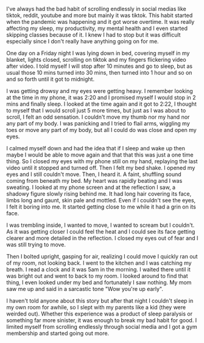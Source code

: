 I've always had the bad habit of scrolling endlessly in social medias like tiktok, reddit, youtube and more but mainly it was tiktok. This habit started when the pandemic was happening and it got worse overtime. It was really affecting my sleep, my productivity, my mental health and I even started skipping classes because of it. I knew I had to stop but it was difficult especially since I don't really have anything going on for me. 

One day on a Friday night I was lying down in bed, covering myself in my blanket,  lights closed, scrolling on tiktok and my fingers flickering video after video. I told myself I will stop after 10 minutes and go to sleep, but as usual those 10 mins turned into 30 mins, then turned into 1 hour and so on and so forth until it got to midnight.

I was getting drowsy and my eyes were getting heavy. I remember looking at the time in my phone, it was 2:20 and I promised myself I would stop in 2 mins and finally sleep. I looked at the time again and it got to 2:22, I thought to myself that I would scroll just 5 more times, but just as I was about to scroll, I felt an odd sensation. I couldn't move my thumb nor my hand nor any part of my body. I was panicking and I tried to flail arms, wiggling my toes or move any part of my body, but all I could do was close and open my eyes.  
  
I calmed myself down and had the idea that if I sleep and wake up then maybe I would be able to move again and that that this was just a one time thing. So I closed my eyes with my phone still on my hand, replaying the last video until it stopped and turned off. Then I felt my bed shake. I opened my eyes and I still couldn't move. Then, I heard it. A faint, shuffling sound coming from beneath my bed. My heart was rapidly beating and I was sweating. I looked at my phone screen and at the reflection I saw, a shadowy figure slowly rising behind me. It had long hair covering its face, limbs long and gaunt, skin pale and mottled. Even if I couldn't see the eyes, I felt it boring into me. It started getting close to me while it had a grin on its face.

I was trembling inside, I wanted to move, I wanted to scream but I couldn't. As it was getting closer I could feel the heat and I could see its face getting clearer and more detailed in the reflection. I closed my eyes out of fear and I was still trying to move.

Then I bolted upright, gasping for air, realizing I could move I quickly ran out of my room, not looking back. I went to the kitchen and I was catching my breath. I read a clock and it was 5am in the morning. I waited there until it was bright out and went to back to my room. I looked around to find that thing, I even looked under my bed and fortunately I saw nothing. My mom saw me up and said in a sarcastic tone "Wow you're up early".  
  
 I haven't told anyone about this story but after that night I couldn't sleep in my own room for awhile, so I slept with my parents like a kid (they were weirded out). Whether this experience was a product of sleep paralysis or something far more sinister, it was enough to break my bad habit for good. I limited myself from scrolling endlessly through social media and I got a gym membership and started going out more.